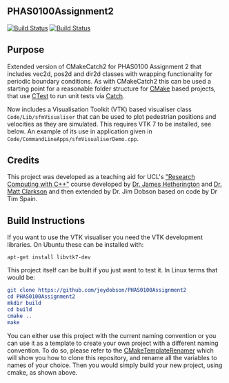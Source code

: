 PHAS0100Assignment2
------------------

[![Build Status](https://travis-ci.com/MattClarkson/PHAS0100Assignment2.svg?branch=master)](https://travis-ci.com/MattClarkson/PHAS0100Assignment2)
[![Build Status](https://ci.appveyor.com/api/projects/status/5pm89ej732c1ekf0/branch/master)](https://ci.appveyor.com/project/MattClarkson/cmakecatch2)


Purpose
-------

Extended version of CMakeCatch2 for PHAS0100 Assignment 2 that includes vec2d, pos2d and dir2d classes with wrapping functionality for periodic boundary conditions. As with CMakeCatch2 this can be used a starting point for a reasonable folder structure for [CMake](https://cmake.org/) based projects,
that use [CTest](https://cmake.org/) to run unit tests via [Catch](https://github.com/catchorg/Catch2).

Now includes a Visualisation Toolkit (VTK) based visualiser class `Code/Lib/sfmVisualiser` that can be used to plot pedestrian positions and velocities as they are simulated. This requires VTK 7 to be installed, see below. An example of its use in application given in `Code/CommandLineApps/sfmVisualiserDemo.cpp`. 

Credits
-------

This project was developed as a teaching aid for UCL's ["Research Computing with C++"](http://rits.github-pages.ucl.ac.uk/research-computing-with-cpp/)
course developed by [Dr. James Hetherington](http://www.ucl.ac.uk/research-it-services/people/james)
and [Dr. Matt Clarkson](https://iris.ucl.ac.uk/iris/browse/profile?upi=MJCLA42) and then extended by Dr. Jim Dobson based on code by Dr Tim Spain.

Build Instructions
------------------

If you want to use the VTK visualiser you need the VTK development libraries. On Ubuntu these can be installed with:
``` shell
apt-get install libvtk7-dev
```

This project itself can be built if you just want to test it. In Linux terms that
would be:
``` cmake
git clone https://github.com/jeydobson/PHAS0100Assignment2
cd PHAS0100Assignment2
mkdir build
cd build
cmake .. 
make
```
You can either use this project with the current naming convention or you can use it as a 
template to create your own project with a different naming convention. To do so,
please refer to the [CMakeTemplateRenamer](https://github.com/MattClarkson/CMakeTemplateRenamer)
which will show you how to clone this repository, and rename all the variables to names of your choice.
Then you would simply build your new project, using cmake, as shown above.
